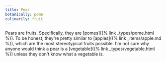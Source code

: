 ```yaml
---
title: Pear
botanically: pome
culinarily: fruit
---
```

Pears are fruits. Specifically, they are [pomes]({% link _types/pome.html %}). To be honest, they're pretty similar to [apples]({% link _items/apple.md %}), which are the most stereotypical fruits possible. I'm not sure why anyone would think a pear is a [vegetable]({% link _types/vegetable.html %}) unless they don't know what a vegetable is.